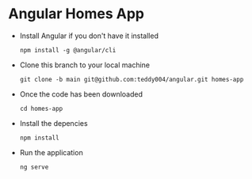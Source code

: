 # Angular Homes App
- Install Angular if you don't have it installed

  `npm install -g @angular/cli`

- Clone this branch to your local machine

  `git clone -b main git@github.com:teddy004/angular.git homes-app`

- Once the code has been downloaded

  `cd homes-app`

- Install the depencies

  `npm install` 

- Run the application 

  `ng serve`